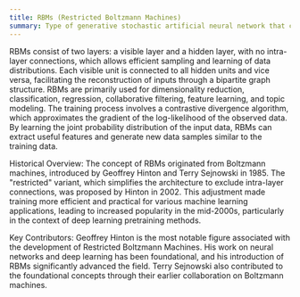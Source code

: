 ```yaml
---
title: RBMs (Restricted Boltzmann Machines)
summary: Type of generative stochastic artificial neural network that can learn a probability distribution over its set of inputs.
---
```

RBMs consist of two layers: a visible layer and a hidden layer, with no intra-layer connections, which allows efficient sampling and learning of data distributions. Each visible unit is connected to all hidden units and vice versa, facilitating the reconstruction of inputs through a bipartite graph structure. RBMs are primarily used for dimensionality reduction, classification, regression, collaborative filtering, feature learning, and topic modeling. The training process involves a contrastive divergence algorithm, which approximates the gradient of the log-likelihood of the observed data. By learning the joint probability distribution of the input data, RBMs can extract useful features and generate new data samples similar to the training data.

Historical Overview:
The concept of RBMs originated from Boltzmann machines, introduced by Geoffrey Hinton and Terry Sejnowski in 1985. The "restricted" variant, which simplifies the architecture to exclude intra-layer connections, was proposed by Hinton in 2002. This adjustment made training more efficient and practical for various machine learning applications, leading to increased popularity in the mid-2000s, particularly in the context of deep learning pretraining methods.

Key Contributors:
Geoffrey Hinton is the most notable figure associated with the development of Restricted Boltzmann Machines. His work on neural networks and deep learning has been foundational, and his introduction of RBMs significantly advanced the field. Terry Sejnowski also contributed to the foundational concepts through their earlier collaboration on Boltzmann machines.